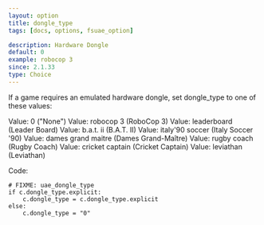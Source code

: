 ```yaml
---
layout: option
title: dongle_type
tags: [docs, options, fsuae_option]

description: Hardware Dongle
default: 0
example: robocop 3
since: 2.1.33
type: Choice
---
```


If a game requires an emulated hardware dongle, set dongle_type to one
of these values:

Value: 0 ("None")
Value: robocop 3 (RoboCop 3)
Value: leaderboard (Leader Board)
Value: b.a.t. ii (B.A.T. II)
Value: italy'90 soccer (Italy Soccer '90)
Value: dames grand maitre (Dames Grand-Maître)
Value: rugby coach (Rugby Coach)
Value: cricket captain (Cricket Captain)
Value: leviathan (Leviathan)

Code:

    # FIXME: uae_dongle_type
    if c.dongle_type.explicit:
        c.dongle_type = c.dongle_type.explicit
    else:
        c.dongle_type = "0"
